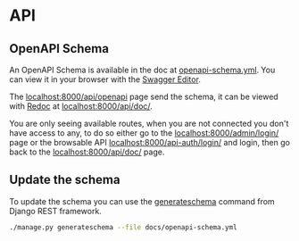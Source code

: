 # API

## OpenAPI Schema

An OpenAPI Schema is available in the doc at [openapi-schema.yml](./openapi-schema.yml). You can view it in your browser with the [Swagger Editor](https://editor.swagger.io/).

The [localhost:8000/api/openapi](http://localhost:8000/api/openapi) page send the schema, it can be viewed with [Redoc](https://github.com/Redocly/redoc) at [localhost:8000/api/doc/](http://localhost:8000/api/doc/).

You are only seeing available routes, when you are not connected you don't have access to any, to do so either go to the [localhost:8000/admin/login/](http://localhost:8000/admin/login/) page or the browsable API [localhost:8000/api-auth/login/](http://localhost:8000/api-auth/login/?next=/api/) and login, then go back to the [localhost:8000/api/doc/](http://localhost:8000/api/doc/) page.

## Update the schema

To update the schema you can use the [generateschema](https://www.django-rest-framework.org/coreapi/schemas/#generating-a-schema-with-the-generateschema-management-command) command from Django REST framework.

```bash
./manage.py generateschema --file docs/openapi-schema.yml
```
